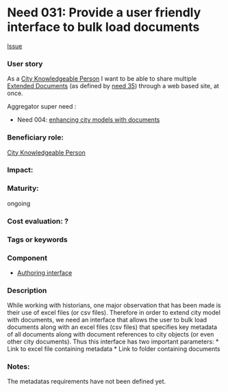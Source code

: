 
# Need 031: Provide a user friendly interface to bulk load documents
[Issue](https://github.com/MEPP-team/RICT/issues/44)

### User story

As a [City Knowledgeable Person](https://github.com/MEPP-team/RICT/blob/master/Doc/Devel/Needs/Roles.md#city-knowledgeable-person) I want to be able to share multiple [Extended Documents](https://github.com/MEPP-team/RICT/blob/master/Doc/Devel/Needs/Definitions.md#extended-document) (as defined by [need 35](Need035.md)) through a web based site, at once. 

Aggregator super need :
* Need 004: [enhancing city models with documents](Need004.md)


### Beneficiary role: 
[City Knowledgeable Person](https://github.com/MEPP-team/RICT/blob/master/Doc/Devel/Needs/Roles.md#city-knowledgeable-person)

### Impact: 


### Maturity: 
ongoing

### Cost evaluation: ?

### Tags or keywords

### Component
 * [Authoring interface](Definitions.md#authoring-interface)

### Description
While working with historians, one major observation that has been made is their use of excel files (or csv files). Therefore in order to extend city model with documents, we need an interface that allows the user to bulk load documents along with an excel files (csv files) that specifies key metadata of all documents along with document references to city objects (or even other city documents). Thus this interface has two important parameters:
     *  Link to excel file containing metadata
     *  Link to folder containing documents     
 
### Notes:
The metadatas requirements have not been defined yet.

